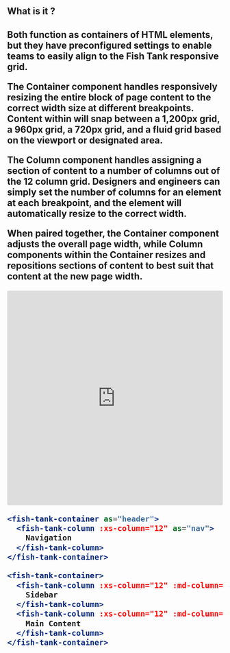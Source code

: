<h2>What is it ?<h2>
<p>Both function as containers of HTML elements, but they have preconfigured settings to enable teams to easily align to the Fish Tank responsive grid.

<p>The Container component handles responsively resizing the entire block of page content to the correct width size at different breakpoints. Content within will snap between a 1,200px grid, a 960px grid, a 720px grid, and a fluid grid based on the viewport or designated area.</p>

<p>The Column component handles assigning a section of content to a number of columns out of the 12 column grid. Designers and engineers can simply set the number of columns for an element at each breakpoint, and the element will automatically resize to the correct width.</p>

<p>When paired together, the Container component adjusts the overall page width, while Column components within the Container resizes and repositions sections of content to best suit that content at the new page width.</p>

<iframe src="https://codesandbox.io/embed/vue-template-hdt25?fontsize=14" title="@fishtank/container & &fishtank/column" allow="geolocation; microphone; camera; midi; vr; accelerometer; gyroscope; payment; ambient-light-sensor; encrypted-media" style="width:100%; height:500px; border:0; border-radius: 4px; overflow:hidden;" sandbox="allow-modals allow-forms allow-popups allow-scripts allow-same-origin"></iframe>

```jsx
<fish-tank-container as="header">
  <fish-tank-column :xs-column="12" as="nav">
    Navigation 
  </fish-tank-column>
</fish-tank-container>

<fish-tank-container>
  <fish-tank-column :xs-column="12" :md-column="3" as="aside">
    Sidebar 
  </fish-tank-column>
  <fish-tank-column :xs-column="12" :md-column="3" as="main">
    Main Content 
  </fish-tank-column>
</fish-tank-container>
```